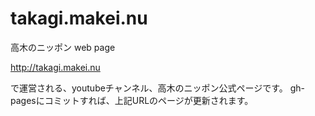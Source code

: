 takagi.makei.nu
===============

高木のニッポン web page

http://takagi.makei.nu

で運営される、youtubeチャンネル、高木のニッポン公式ページです。
gh-pagesにコミットすれば、上記URLのページが更新されます。
